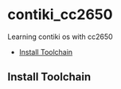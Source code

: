 # contiki_cc2650
Learning contiki os with cc2650 

* [Install Toolchain](#install-toolchain)

## Install Toolchain
